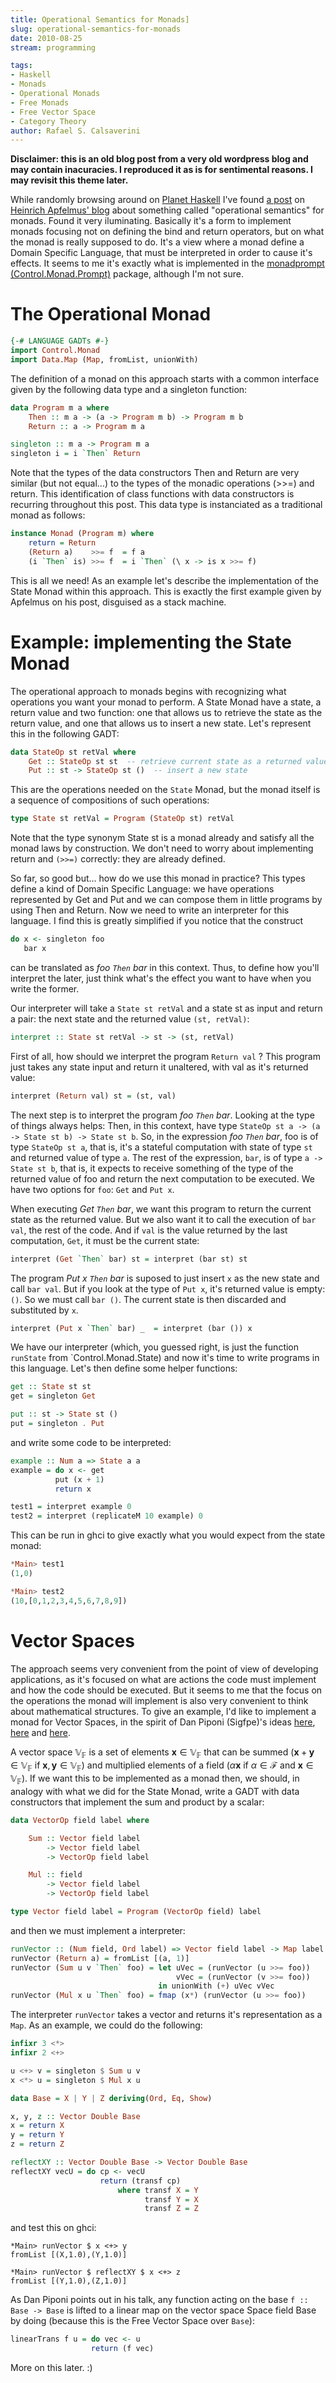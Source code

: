 ```yaml
---
title: Operational Semantics for Monads]
slug: operational-semantics-for-monads
date: 2010-08-25
stream: programming

tags:
- Haskell
- Monads
- Operational Monads
- Free Monads
- Free Vector Space
- Category Theory
author: Rafael S. Calsaverini
---
```


**Disclaimer: this is an old blog post from a very old wordpress blog and may contain inacuracies. I reproduced it as is for sentimental reasons. I may revisit this theme later.**

While randomly browsing around on [Planet Haskell](http://planet.haskell.org/) I've found [a post](http://apfelmus.nfshost.com/articles/operational-monad.html#concatenation-and-thoughts-on-the-interface) on [Heinrich Apfelmus' blog](http://apfelmus.nfshost.com/) about something called "operational semantics" for monads. Found it very iluminating. Basically it's a form to implement monads focusing not on defining the bind and return operators, but on what the monad is really supposed to do. It's a view where a monad define a Domain Specific Language, that must be interpreted in order to cause it's effects. It seems to me it's exactly what is implemented in the [monadprompt (Control.Monad.Prompt)](http://hackage.haskell.org/packages/archive/MonadPrompt/1.0.0.2/doc/html/Control-Monad-Prompt.html) package, although I'm not sure.

# The Operational Monad

```haskell
{-# LANGUAGE GADTs #-}
import Control.Monad
import Data.Map (Map, fromList, unionWith)
```

The definition of a monad on this approach starts with a common interface given by the following data type and a singleton function:

```haskell
data Program m a where
    Then :: m a -> (a -> Program m b) -> Program m b
    Return :: a -> Program m a

singleton :: m a -> Program m a
singleton i = i `Then` Return
```

Note that the types of the data constructors Then and Return are very similar (but not equal...) to the types of the monadic operations (>>=) and return. This identification of class functions with data constructors is recurring throughout this post. This data type is instanciated as a traditional monad as follows:

```haskell
instance Monad (Program m) where
    return = Return
    (Return a)    >>= f  = f a
    (i `Then` is) >>= f  = i `Then` (\ x -> is x >>= f)
```

This is all we need! As an example let's describe the implementation of the State Monad within this approach. This is exactly the first example given by Apfelmus on his post, disguised as a stack machine.

# Example: implementing the State Monad

The operational approach to monads begins with recognizing what operations you want your monad to perform. A State Monad have a state, a return value and two function: one that allows us to retrieve the state as the return value, and one that allows us to insert a new state. Let's represent this in the following GADT:

```haskell
data StateOp st retVal where
    Get :: StateOp st st  -- retrieve current state as a returned value
    Put :: st -> StateOp st ()  -- insert a new state
```

This are the operations needed on the `State` Monad, but the monad itself is a sequence of compositions of such operations:

```haskell
type State st retVal = Program (StateOp st) retVal
```

Note that the type synonym State st is a monad already and satisfy all the monad laws by construction. We don't need to worry about implementing return and `(>>=)` correctly: they are already defined.

So far, so good but... how do we use this monad in practice? This types define a kind of Domain Specific Language: we have operations represented by Get and Put and we can compose them in little programs by using Then and Return. Now we need to write an interpreter for this language. I find this is greatly simplified if you notice that the construct

```haskell
do x <- singleton foo
   bar x
```

can be translated as _foo `Then` bar_ in this context. Thus, to define how you'll interpret the later, just think what's the effect you want to have when you write the former.

Our interpreter will take a `State st retVal` and a state st as input and return a pair: the next state and the returned value `(st, retVal)`:

```haskell
interpret :: State st retVal -> st -> (st, retVal)
```

First of all, how should we interpret the program `Return val` ? This program just takes any state input and return it unaltered, with val as it's returned value:

```haskell
interpret (Return val) st = (st, val)
```

The next step is to interpret the program _foo `Then` bar_. Looking at the type of things always helps: Then, in this context, have type `StateOp st a -> (a -> State st b) -> State st b`. So, in the expression _foo `Then` bar_, foo is of type `StateOp st a`, that is, it's a stateful computation with state of type `st` and returned value of type `a`. The rest of the expression, `bar`, is of type `a -> State st b`, that is, it expects to receive something of the type of the returned value of foo and return the next computation to be executed. We have two options for `foo`: `Get` and `Put x`.

When executing _Get `Then` bar_, we want this program to return the current state as the returned value. But we also want it to call the execution of `bar val`, the rest of the code. And if `val` is the value returned by the last computation, `Get`, it must be the current state:

```haskell
interpret (Get `Then` bar) st = interpret (bar st) st
```

The program _Put x `Then` bar_ is suposed to just insert `x` as the new state and call `bar val`. But if you look at the type of `Put x`, it's returned value is empty: `()`. So we must call `bar ()`. The current state is then discarded and substituted by `x`.

```haskell
interpret (Put x `Then` bar) _  = interpret (bar ()) x
```

We have our interpreter (which, you guessed right, is just the function `runState` from `Control.Monad.State) and now it's time to write programs in this language. Let's then define some helper functions:

```haskell
get :: State st st
get = singleton Get

put :: st -> State st ()
put = singleton . Put
```

and write some code to be interpreted:

```haskell
example :: Num a => State a a
example = do x <- get
          put (x + 1)
          return x

test1 = interpret example 0
test2 = interpret (replicateM 10 example) 0
```

This can be run in ghci to give exactly what you would expect from the state monad:

```haskell
*Main> test1
(1,0)

*Main> test2
(10,[0,1,2,3,4,5,6,7,8,9])
```

# Vector Spaces

The approach seems very convenient from the point of view of developing applications, as it's focused on what are actions the code must implement and how the code should be executed. But it seems to me that the focus on the operations the monad will implement is also very convenient to think about mathematical structures. To give an example, I'd like to implement a monad for Vector Spaces, in the spirit of Dan Piponi (Sigfpe)'s ideas [here](http://blog.sigfpe.com/2007/02/monads-for-vector-spaces-probability.html), [here](http://blog.sigfpe.com/2007/03/monads-vector-spaces-and-quantum.html) and [here](http://blog.sigfpe.com/2009/05/trace-diagrams-with-monads.html).

A vector space $\mathbb{V_F}$ is a set of elements $\mathbf{x}\in\mathbb{V_F}$ that can be summed ($\mathbf{x} + \mathbf{y} \in\mathbb{V_F}$ if $\mathbf{x},\mathbf{y} \in \mathbb{V_F}$) and multiplied elements of a field ($\alpha\mathbf{x}$ if $\alpha\in \mathcal{F}$ and $\mathbf{x}\in\mathbb{V_F}$). If we want this to be implemented as a monad then, we should, in analogy with what we did for the State Monad, write a GADT with data constructors that implement the sum and product by a scalar:

```haskell
data VectorOp field label where

    Sum :: Vector field label
        -> Vector field label
        -> VectorOp field label

    Mul :: field
        -> Vector field label
        -> VectorOp field label

type Vector field label = Program (VectorOp field) label
```

and then we must implement a interpreter:

```haskell
runVector :: (Num field, Ord label) => Vector field label -> Map label field
runVector (Return a) = fromList [(a, 1)]
runVector (Sum u v `Then` foo) = let uVec = (runVector (u >>= foo))
                                     vVec = (runVector (v >>= foo))
                                 in unionWith (+) uVec vVec
runVector (Mul x u `Then` foo) = fmap (x*) (runVector (u >>= foo))
```

The interpreter `runVector` takes a vector and returns it's representation as a `Map`. As an example, we could do the following:

```haskell
infixr 3 <*>
infixr 2 <+>

u <+> v = singleton $ Sum u v
x <*> u = singleton $ Mul x u

data Base = X | Y | Z deriving(Ord, Eq, Show)

x, y, z :: Vector Double Base
x = return X
y = return Y
z = return Z

reflectXY :: Vector Double Base -> Vector Double Base
reflectXY vecU = do cp <- vecU
                    return (transf cp)
                        where transf X = Y
                              transf Y = X
                              transf Z = Z
```

and test this on ghci:

```ghci
*Main> runVector $ x <+> y
fromList [(X,1.0),(Y,1.0)]

*Main> runVector $ reflectXY $ x <+> z
fromList [(Y,1.0),(Z,1.0)]
```

As Dan Piponi points out in his talk, any function acting on the base `f :: Base -> Base` is lifted to a linear map on the vector space Space field Base by doing (because this is the Free Vector Space over `Base`):

```haskell
linearTrans f u = do vec <- u
                  return (f vec)
```

More on this later. :)
